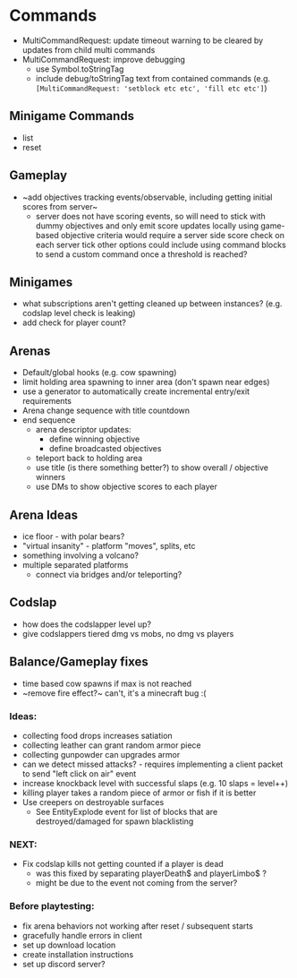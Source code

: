 # Commands
- MultiCommandRequest: update timeout warning to be cleared by updates from child multi commands
- MultiCommandRequest: improve debugging
  - use Symbol.toStringTag
  - include debug/toStringTag text from contained commands (e.g. `[MultiCommandRequest: 'setblock etc etc', 'fill etc etc']`)

## Minigame Commands
- list
- reset

## Gameplay
- ~add objectives tracking events/observable, including getting initial scores from server~
  - server does not have scoring events, so will need to stick with dummy objectives and only
    emit score updates locally
    using game-based objective criteria would require a server side score check on each server tick
    other options could include using command blocks to send a custom command once a threshold is reached?

## Minigames
- what subscriptions aren't getting cleaned up between instances? (e.g. codslap level check is leaking)
- add check for player count?

## Arenas
- Default/global hooks (e.g. cow spawning)
- limit holding area spawning to inner area (don't spawn near edges)                                                            
- use a generator to automatically create incremental entry/exit requirements
- Arena change sequence with title countdown
- end sequence
    - arena descriptor updates:
        - define winning objective
        - define broadcasted objectives
    - teleport back to holding area
    - use title (is there something better?) to show overall / objective winners
    - use DMs to show objective scores to each player                                                                                                                                                                                                                                                                                                                                                                                  

## Arena Ideas
- ice floor - with polar bears?
- "virtual insanity" - platform "moves", splits, etc
- something involving a volcano?
- multiple separated platforms
    - connect via bridges and/or teleporting?

## Codslap
 - how does the codslapper level up?
 - give codslappers tiered dmg vs mobs, no dmg vs players

## Balance/Gameplay fixes
- time based cow spawns if max is not reached
- ~remove fire effect?~ can't, it's a minecraft bug :(

### Ideas:
 - collecting food drops increases satiation
 - collecting leather can grant random armor piece
 - collecting gunpowder can upgrades armor
 - can we detect missed attacks? - requires implementing a client packet to send "left click on air" event
 - increase knockback level with successful slaps (e.g. 10 slaps = level++)
 - killing player takes a random piece of armor or fish if it is better
 - Use creepers on destroyable surfaces
    - See EntityExplode event for list of blocks that are destroyed/damaged for spawn blacklisting

### NEXT:
- Fix codslap kills not getting counted if a player is dead
    - was this fixed by separating playerDeath$ and playerLimbo$ ?
    - might be due to the event not coming from the server?

### Before playtesting:
- fix arena behaviors not working after reset / subsequent starts
- gracefully handle errors in client
- set up download location
- create installation instructions
- set up discord server?
